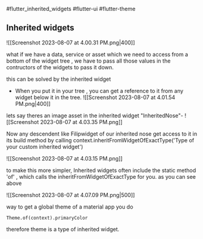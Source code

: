 
#flutter_inherited_widgets
#flutter-ui 
#flutter-theme 

## Inherited widgets

![[Screenshot 2023-08-07 at 4.00.31 PM.png|400]]

what if we have a data, service or asset which we need to access from a bottom of the widget tree , we have to pass all those values in the contructors of the widgets to pass it down.

this can be solved by the inherited widget
- When you put it in your tree , you can get a reference to it from any widget below it in the tree.
![[Screenshot 2023-08-07 at 4.01.54 PM.png|400]]


lets say theres an image asset in the inherited widget "InheritedNose"- 
![[Screenshot 2023-08-07 at 4.03.35 PM.png]]

Now any descendent like Filipwidget  of our inherited nose get access to it in its build method by calling context.inheritFromWidgetOfExactType('Type of your custom inherited widget')

![[Screenshot 2023-08-07 at 4.03.15 PM.png]]

to make this more simpler, Inherited widgets often include the static method 'of' , which calls the inheritFromWidgetOfExactType for you. as you can see above 

![[Screenshot 2023-08-07 at 4.07.09 PM.png|500]]

way to get a global theme of a material app you do
```
Theme.of(context).primaryColor 
```
therefore theme is a type of inherited widget.



